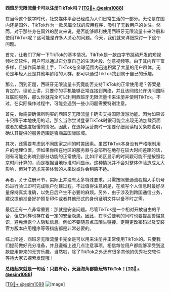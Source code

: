 **西班牙无限流量卡可以注册TikTok吗？[[TG💪+ @esim1088](https://t.me/s/esim1088)]**

在当今这个数字时代，社交媒体平台已经成为人们日常生活的一部分。无论是在国内还是国外，TikTok作为一款风靡全球的应用程序，吸引了无数用户的关注。然而，对于那些身在国外的朋友来说，是否能够顺利使用西班牙无限流量卡来注册和使用TikTok呢？这可能是许多人关心的问题。今天，我们就来详细探讨一下这个问题。

首先，让我们了解一下TikTok的基本情况。TikTok是一款由字节跳动开发的短视频社交软件，用户可以通过它分享自己的生活片段、创意视频等。由于其内容丰富多样，且操作简单易上手，TikTok在全球范围内迅速积累了大量的用户群体。无论是年轻人还是其他年龄段的人群，都可以通过TikTok找到属于自己的乐趣。

那么，回到正题，西班牙无限流量卡究竟能否支持TikTok的正常使用呢？答案是肯定的。理论上讲，只要你的手机能够正常连接到网络，并且该网络允许访问国际互联网服务，那么你就完全可以利用西班牙无限流量卡来注册并使用TikTok。不过，在实际操作过程中，可能会遇到一些小问题需要特别注意。

首先，你需要确保所购买的西班牙无限流量卡确实支持国际漫游功能。因为如果该卡只限于本地使用的话，那么当你尝试登录TikTok时很可能会出现无法加载页面或者加载速度极慢的情况。因此，在选择运营商时一定要仔细阅读相关条款说明，确认其提供的服务范围是否涵盖国际区域。

其次，还需要考虑到不同国家之间的时差因素。虽然TikTok本身没有严格限制用户的地理位置，但如果你所在地区的服务器与总部所在地存在较大时间差距的话，则有可能会影响到部分功能的正常使用。比如评论区显示的时间戳可能不是按照北京时间计算的，而是根据当地标准时间显示。这种情况并不会对整体体验造成太大影响，但对于追求完美体验的人来说或许会稍感不适。

再者，关于注册环节，实际上并没有太多特殊要求。只需按照普通流程输入手机号码进行验证即可完成账户创建过程。不过值得注意的是，在填写个人信息时最好尽量保持真实准确，以免日后产生不必要的麻烦。另外，由于涉及到跨国通信业务，建议提前准备好护照复印件或者其他形式的身份证明文件以备不时之需。

最后还有一点非常重要：那就是安全问题。尽管TikTok是一个相对开放自由的平台，但它同样也存在着一定的安全隐患。因此，在享受便利的同时也要提高警惕意识，避免泄露个人隐私信息。例如不要随意点击陌生链接、定期更改密码以及安装官方版本应用程序等等措施都是非常必要的。

综上所述，西班牙无限流量卡完全是可以用来注册并正常使用TikTok的。只要我们提前做好充分准备，并且遵循上述几点注意事项，相信每位用户都能够享受到这款应用带来的无穷乐趣。当然啦，除了TikTok之外还有很多其他的优秀社交软件等待大家去探索发现哦！

**总结起来就是一句话：只要有心，天涯海角都能玩转TikTok！[[TG💪+ @esim1088](https://t.me/s/esim1088)]**

[[TG💪+ @esim1088](https://t.me/s/esim1088) ![Image](https://i.postimg.cc/4NQfJmqS/Snipaste-2025-05-13-00-14-12.png)]